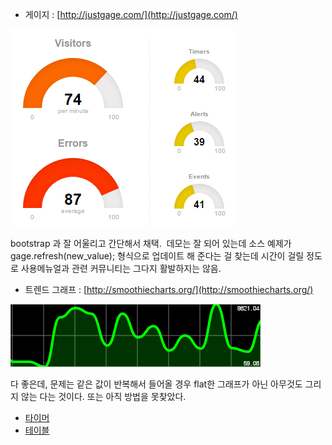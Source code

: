 
* 게이지 : [http://justgage.com/](http://justgage.com/)

![](img_573e6f9f1568f.png)

bootstrap 과 잘 어울리고 간단해서 채택.  데모는 잘 되어 있는데 소스 예제가 gage.refresh(new_value); 형식으로 업데이트 해 준다는 걸 찾는데 시간이 걸릴 정도로 사용메뉴얼과 관련 커뮤니티는 그다지 활발하지는 않음.

* 트렌드 그래프 : [http://smoothiecharts.org/](http://smoothiecharts.org/)

![](img_573e6f7592f8a.png)

다 좋은데, 문제는 같은 값이 반복해서 들어올 경우 flat한 그래프가 아닌 아무것도 그리지 않는 다는 것이다. 또는 아직 방법을 못찾았다.

* [타이머](http://www.jqueryscript.net/loading/Easy-jQuery-Progress-Bar-Timer-Plugin-For-Bootstrap-3-progressTimer.html)
* [테이블](https://datatables.net/)